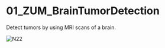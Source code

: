 # 01_ZUM_BrainTumorDetection
Detect tumors by using MRI scans of a brain.

![N22](https://user-images.githubusercontent.com/18750837/206770190-49946666-310e-40cc-8230-7fa00a81b4f8.JPG)

